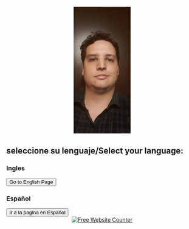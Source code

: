 <p align="center">
<img src="https://github.com/Fergeo134/FerGeo.github.io/blob/gh-pages/foto.jpeg?raw=true" width="150"/>
</p>

## seleccione su lenguaje/Select your language:

### Ingles
<form action="https://github.com/Fergeo134/FerGeo.github.io/blob/gh-pages/ingles.md">
    <input type="submit" value="Go to English Page" align="center" />
</form>

### Español
<form action="https://github.com/Fergeo134/FerGeo.github.io/blob/gh-pages/espa%C3%B1ol.md">
    <input type="submit" value="Ir a la pagina en Español" align="center" />
</form>

<div align='center'><a href='https://www.websitecounterfree.com'><img src='https://www.websitecounterfree.com/c.php?d=7&id=15102&s=2' border='0' alt='Free Website Counter'></a></div>
